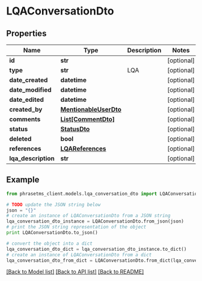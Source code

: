 # LQAConversationDto

## Properties

| Name                | Type                                            | Description | Notes      |
| ------------------- | ----------------------------------------------- | ----------- | ---------- |
| **id**              | **str**                                         |             | [optional] |
| **type**            | **str**                                         | LQA         | [optional] |
| **date_created**    | **datetime**                                    |             | [optional] |
| **date_modified**   | **datetime**                                    |             | [optional] |
| **date_edited**     | **datetime**                                    |             | [optional] |
| **created_by**      | [**MentionableUserDto**](MentionableUserDto.md) |             | [optional] |
| **comments**        | [**List[CommentDto]**](CommentDto.md)           |             | [optional] |
| **status**          | [**StatusDto**](StatusDto.md)                   |             | [optional] |
| **deleted**         | **bool**                                        |             | [optional] |
| **references**      | [**LQAReferences**](LQAReferences.md)           |             | [optional] |
| **lqa_description** | **str**                                         |             | [optional] |

## Example

```python
from phrasetms_client.models.lqa_conversation_dto import LQAConversationDto

# TODO update the JSON string below
json = "{}"
# create an instance of LQAConversationDto from a JSON string
lqa_conversation_dto_instance = LQAConversationDto.from_json(json)
# print the JSON string representation of the object
print LQAConversationDto.to_json()

# convert the object into a dict
lqa_conversation_dto_dict = lqa_conversation_dto_instance.to_dict()
# create an instance of LQAConversationDto from a dict
lqa_conversation_dto_from_dict = LQAConversationDto.from_dict(lqa_conversation_dto_dict)
```

[[Back to Model list]](../README.md#documentation-for-models) [[Back to API list]](../README.md#documentation-for-api-endpoints) [[Back to README]](../README.md)
